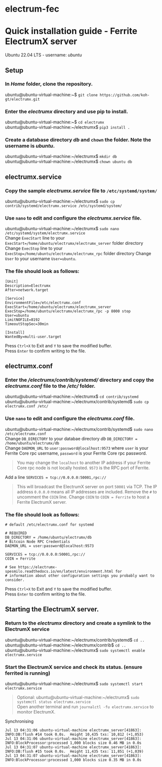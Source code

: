 # electrum-fec 
# Quick installation guide - Ferrite ElectrumX server
Ubuntu 22.04 LTS - username: *ubuntu*  

## Setup
### In *Home* folder, clone the repository.  
ubuntu@ubuntu-virtual-machine:\~$ `git clone https://github.com/koh-gt/electrumx.git`  

### Enter the *electrumx* directory and use pip to install.  
ubuntu@ubuntu-virtual-machine:\~$ `cd electrumx`  
ubuntu@ubuntu-virtual-machine:\~/electrumx$ `pip3 install .`  

### Create a database directory *db* and `chown` the folder. Note the username is *ubuntu*.  
ubuntu@ubuntu-virtual-machine:\~/electrumx$ `mkdir db`  
ubuntu@ubuntu-virtual-machine:\~/electrumx$ `chown ubuntu db`  

## electrumx.service
### Copy the sample *electrumx.service* file to `/etc/systemd/system/`
ubuntu@ubuntu-virtual-machine:\~/electrumx$ `sudo cp contrib/systemd/electrumx.service /etc/systemd/system/`

### Use `nano` to edit and configure the *electrumx.service* file.  
ubuntu@ubuntu-virtual-machine:\~/electrumx$ `sudo nano /etc/systemd/system/electrumx.service`  
Change `ExecStart` line to your `ExecStart=/home/ubuntu/electrumx/electrumx_server` folder directory  
Change `ExecStop` line to your `ExecStop=/home/ubuntu/electrumx/electrumx_rpc` folder directory
Change `User` to your username `User=ubuntu`.  

### The file should look as follows:  
```
[Unit]
Description=Electrumx
After=network.target

[Service]
EnvironmentFile=/etc/electrumx.conf
ExecStart=/home/ubuntu/electrumx/electrumx_server
ExecStop=/home/ubuntu/electrumx/electrumx_rpc -p 8000 stop
User=ubuntu   
LimitNOFILE=8192
TimeoutStopSec=30min

[Install]
WantedBy=multi-user.target
```  
Press `Ctrl+X` to Exit and `Y` to save the modified buffer.  
Press `Enter` to confirm writing to the file.  

## electrumx.conf
### Enter the */electrumx/contrib/systemd/* directory and copy the *electrumx.conf* file to the */etc/* folder.  
ubuntu@ubuntu-virtual-machine:\~/electrumx$ `cd contrib/systemd`  
ubuntu@ubuntu-virtual-machine:\~/electrumx/contrib/systemd$ `sudo cp electrumx.conf /etc/`  

### Use `nano` to edit and configure the *electrumx.conf* file.  
ubuntu@ubuntu-virtual-machine:\~/electrumx/contrib/systemd$ `sudo nano /etc/electrumx.conf`  
Change `DB_DIRECTORY` to your databae directory *db* `DB_DIRECTORY = /home/ubuntu/electrumx/db`  
Change `DAEMON_URL` to `user:password@localhost:9573` where `user` is your Ferrite Core rpc username, `password` is your Ferrite Core rpc password.  
> You may change the `localhost` to another IP address if your Ferrite Core rpc node is not locally hosted. `9573` is the RPC port of Ferrite.

Add a line `SERVICES = tcp://0.0.0.0:50001,rpc://`
> This will broadcast the ElectrumX server on port `50001` via TCP. The IP address `0.0.0.0` means all IP addresses are included.
Remove the `#` to uncomment the `COIN` line.
Change `COIN` to `COIN = Ferrite` to host a Ferrite ElectrumX server.

### The file should look as follows:  
```
# default /etc/electrumx.conf for systemd

# REQUIRED
DB_DIRECTORY = /home/ubuntu/electrumx/db
# Bitcoin Node RPC Credentials
DAEMON_URL = user:password@localhost:9573 

SERVICES = tcp://0.0.0.0:50001,rpc://
COIN = Ferrite 

# See https://electrumx-spesmilo.readthedocs.io/en/latest/environment.html for
# information about other configuration settings you probably want to consider.
```  
Press `Ctrl+X` to Exit and `Y` to save the modified buffer.  
Press `Enter` to confirm writing to the file.  

## Starting the ElectrumX server.  
### Return to the *electrumx* directory and create a symlink to the ElectrumX service  
ubuntu@ubuntu-virtual-machine:\~/electrumx/contrib/systemd$ `cd ..`  
ubuntu@ubuntu-virtual-machine:\~/electrumx/contrib$ ```cd ..``` 
ubuntu@ubuntu-virtual-machine:\~/electrumx$ `sudo systemctl enable electrumx.service`  

### Start the ElectrumX service and check its status. (ensure ferrited is running)
ubuntu@ubuntu-virtual-machine:\~/electrumx$ `sudo systemctl start electrumx.service`  
> Optional: ubuntu@ubuntu-virtual-machine:\~/electrumx$ `sudo systemctl status electrumx.service`  
Open another terminal and run `journalctl -fu electrumx.service` to monitor ElectrumX.

Synchronising  
```
Jul 13 04:31:06 ubuntu-virtual-machine electrumx_server[41863]: INFO:DB:flush #14 took 0.0s.  Height 10,435 txs: 10,812 (+1,053)
Jul 13 04:31:06 ubuntu-virtual-machine electrumx_server[41863]: INFO:BlockProcessor:processed 1,000 blocks size 0.46 MB in 0.0s
Jul 13 04:31:07 ubuntu-virtual-machine electrumx_server[41863]: INFO:DB:flush #15 took 0.0s.  Height 11,435 txs: 11,851 (+1,039)
Jul 13 04:31:07 ubuntu-virtual-machine electrumx_server[41863]: INFO:BlockProcessor:processed 1,000 blocks size 0.35 MB in 0.0s
```






